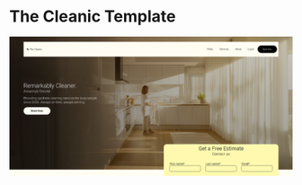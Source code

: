 <h1> The Cleanic Template </h1>

![image alt](https://github.com/Rohit-Pakhre09/The-Cleanic/blob/18923f8583f2efa67996dafa310b71f3e7a0e204/The-%20Cleanic.png)
